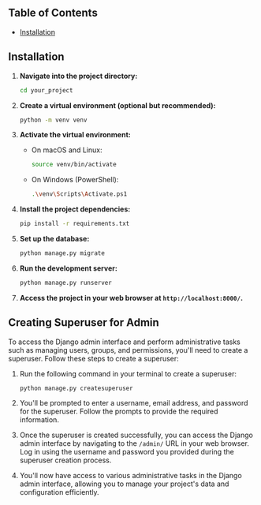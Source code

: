## Table of Contents

- [Installation](#installation)

## Installation

1. **Navigate into the project directory:**

    ```bash
    cd your_project
    ```

2. **Create a virtual environment (optional but recommended):**

    ```bash
    python -m venv venv
    ```

3. **Activate the virtual environment:**

    - On macOS and Linux:

        ```bash
        source venv/bin/activate
        ```

    - On Windows (PowerShell):

        ```bash
        .\venv\Scripts\Activate.ps1
        ```

4. **Install the project dependencies:**

    ```bash
    pip install -r requirements.txt
    ```

5. **Set up the database:**

    ```bash
    python manage.py migrate
    ```

6. **Run the development server:**

    ```bash
    python manage.py runserver
    ```

8. **Access the project in your web browser at `http://localhost:8000/`.**
## Creating Superuser for Admin

To access the Django admin interface and perform administrative tasks such as managing users, groups, and permissions, you'll need to create a superuser. Follow these steps to create a superuser:

1. Run the following command in your terminal to create a superuser:

    ```bash
    python manage.py createsuperuser
    ```

2. You'll be prompted to enter a username, email address, and password for the superuser. Follow the prompts to provide the required information.

3. Once the superuser is created successfully, you can access the Django admin interface by navigating to the `/admin/` URL in your web browser. Log in using the username and password you provided during the superuser creation process.

4. You'll now have access to various administrative tasks in the Django admin interface, allowing you to manage your project's data and configuration efficiently.
